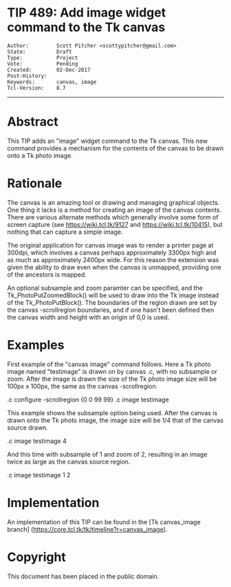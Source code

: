 # TIP 489: Add image widget command to the Tk canvas
	Author:         Scott Pitcher <scottypitcher@gmail.com>
	State:          Draft
	Type:           Project
	Vote:           Pending
	Created:        02-Dec-2017
	Post-History:
	Keywords:       canvas, image
	Tcl-Version:    8.7
-----

# Abstract

This TIP adds an "image" widget command to the Tk canvas. This new command provides a mechanism for the contents of the canvas to be drawn onto a Tk photo image.

# Rationale

The canvas is an amazing tool or drawing and managing graphical objects. One thing it lacks is a method for creating an image of the canvas contents. There are various alternate methods which generally involve some form of screen capture (see https://wiki.tcl.tk/9127 and https://wiki.tcl.tk/10415), but nothing that can capture a simple image.

The original application for canvas image was to render a printer page at 300dpi, which involves a canvas perhaps approximately 3300px high and as much as approximately 2400px wide. For this reason the extension was given the ability to draw even when the canvas is unmapped, providing one of the ancestors is mapped.

An optional subsample and zoom paramter can be specified, and the Tk_PhotoPutZoomedBlock() will be used to draw into the Tk image instead of the Tk_PhotoPutBlock(). The boundaries of the region drawn are set by the canvas -scrollregion boundaries, and if one hasn't been defined then the canvas width and height with an origin of 0,0 is used.

# Examples

First example of the "canvas image" command follows. Here a Tk photo image named "testimage" is drawn on by canvas .c, with no subsample or zoom. After the image is drawn the size of the Tk photo image size will be 100px x 100px, the same as the canvas -scrollregion.

  .c configure -scrollregion {0 0 99 99}
  .c image testimage

This example shows the subsample option being used. After the canvas is drawn onto the Tk photo image, the image size will be 1/4 that of the canvas source drawn.

  .c image testimage 4

And this time with subsample of 1 and zoom of 2, resulting in an image twice as large as the canvas source region.

  .c image testimage 1 2
 
# Implementation

An implementation of this TIP can be found in the [Tk canvas_image branch]
(https://core.tcl.tk/tk/timeline?r=canvas_image).

# Copyright

This document has been placed in the public domain.

